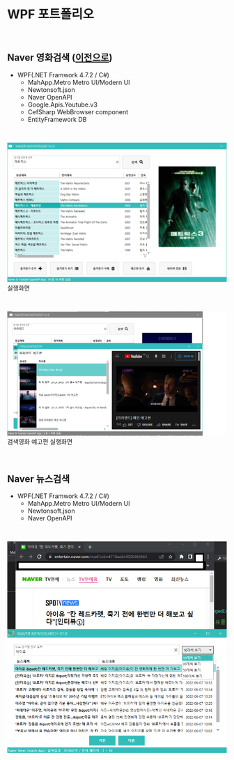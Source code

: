 # WPF 포트폴리오 

<br/>
    
## Naver 영화검색 ([이전으로](https://github.com/Jitae9605/StudyWPF/blob/main/README.md))
- WPF(.NET Framwork 4.7.2 / C#)
  - MahApp.Metro Metro UI/Modern UI
  - Newtonsoft.json
  - Naver OpenAPI
  - Google.Apis.Youtube.v3
  - CefSharp WebBrowser component
  - EntityFramework DB

 <br/>
 
 ![NaverMovieFinder](https://github.com/Jitae9605/StudyWPF/blob/main/capture/matrics.png?raw=true)
 실행화면
 
 <br/>
    
 ![YoutubeTrailerPlay](https://github.com/Jitae9605/StudyWPF/blob/main/capture/Trailer_lalaland.png?raw=true)
 검색영화 예고편 실행화면

<br/>

## Naver 뉴스검색
- WPF(.NET Framwork 4.7.2 / C#)
  - MahApp.Metro Metro UI/Modern UI
  - Newtonsoft.json
  - Naver OpenAPI

</br>

![NaverNewsSearch](https://github.com/Jitae9605/StudyWPF/blob/main/portfolio/WpfPortfolio/WPFNaverNewsSearch/resource/NaverNewsSearch1.png?raw=true)
